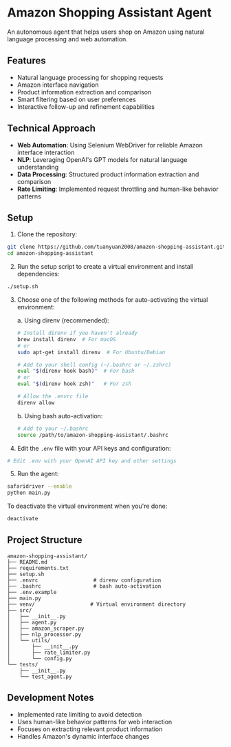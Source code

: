 # Amazon Shopping Assistant Agent

An autonomous agent that helps users shop on Amazon using natural language processing and web automation.

## Features

- Natural language processing for shopping requests
- Amazon interface navigation
- Product information extraction and comparison
- Smart filtering based on user preferences
- Interactive follow-up and refinement capabilities

## Technical Approach

- **Web Automation**: Using Selenium WebDriver for reliable Amazon interface interaction
- **NLP**: Leveraging OpenAI's GPT models for natural language understanding
- **Data Processing**: Structured product information extraction and comparison
- **Rate Limiting**: Implemented request throttling and human-like behavior patterns

## Setup

1. Clone the repository:
```bash
git clone https://github.com/tuanyuan2008/amazon-shopping-assistant.git
cd amazon-shopping-assistant
```

2. Run the setup script to create a virtual environment and install dependencies:
```bash
./setup.sh
```

3. Choose one of the following methods for auto-activating the virtual environment:

   a. Using direnv (recommended):
   ```bash
   # Install direnv if you haven't already
   brew install direnv  # For macOS
   # or
   sudo apt-get install direnv  # For Ubuntu/Debian

   # Add to your shell config (~/.bashrc or ~/.zshrc)
   eval "$(direnv hook bash)"  # For bash
   # or
   eval "$(direnv hook zsh)"   # For zsh

   # Allow the .envrc file
   direnv allow
   ```

   b. Using bash auto-activation:
   ```bash
   # Add to your ~/.bashrc
   source /path/to/amazon-shopping-assistant/.bashrc
   ```

4. Edit the `.env` file with your API keys and configuration:
```bash
# Edit .env with your OpenAI API key and other settings
```

5. Run the agent:
```bash
safaridriver --enable
python main.py
```

To deactivate the virtual environment when you're done:
```bash
deactivate
```

## Project Structure

```
amazon-shopping-assistant/
├── README.md
├── requirements.txt
├── setup.sh
├── .envrc                  # direnv configuration
├── .bashrc                 # bash auto-activation
├── .env.example
├── main.py
├── venv/                  # Virtual environment directory
├── src/
│   ├── __init__.py
│   ├── agent.py
│   ├── amazon_scraper.py
│   ├── nlp_processor.py
│   └── utils/
│       ├── __init__.py
│       ├── rate_limiter.py
│       └── config.py
└── tests/
    ├── __init__.py
    └── test_agent.py
```

## Development Notes

- Implemented rate limiting to avoid detection
- Uses human-like behavior patterns for web interaction
- Focuses on extracting relevant product information
- Handles Amazon's dynamic interface changes 